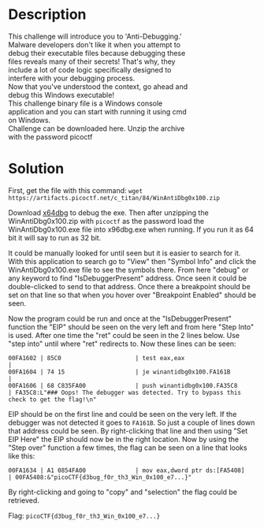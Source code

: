 # Description

This challenge will introduce you to 'Anti-Debugging.' <br> 
Malware developers don't like it when you attempt to <br> 
debug their executable files because debugging these <br> 
files reveals many of their secrets! That's why, they <br> 
include a lot of code logic specifically designed to <br> 
interfere with your debugging process. <br>
Now that you've understood the context, go ahead and <br> 
debug this Windows executable! <br>
This challenge binary file is a Windows console <br>
application and you can start with running it using cmd <br> 
on Windows. <br>
Challenge can be downloaded here. Unzip the archive <br>
with the password picoctf

# Solution

First, get the file with this command: `wget https://artifacts.picoctf.net/c_titan/84/WinAntiDbg0x100.zip`

Download [x64dbg](https://x64dbg.com/) to debug the exe. Then after unzipping the WinAntiDbg0x100.zip with `picoctf` as the password load the WinAntiDbg0x100.exe file into x96dbg.exe when running. If you run it as 64 bit it will say to run as 32 bit.

It could be manually looked for until seen but it is easier to search for it. With this application to search go to "View" then "Symbol Info" and click the WinAntiDbg0x100.exe file to see the symbols there. From here "debug" or any keyword to find "IsDebuggerPresent" address. Once seen it could be double-clicked to send to that address. Once there a breakpoint should be set on that line so that when you hover over "Breakpoint Enabled" should be seen.

Now the program could be run and once at the "IsDebuggerPresent" function the "EIP" should be seen on the very left and from here "Step Into" is used. After one time the "ret" could be seen in the 2 lines below. Use "step into" until where "ret" redirects to. Now these lines can be seen:

```
00FA1602 | 85C0                     | test eax,eax                            |
00FA1604 | 74 15                    | je winantidbg0x100.FA161B               |
00FA1606 | 68 C835FA00              | push winantidbg0x100.FA35C8             | FA35C8:L"### Oops! The debugger was detected. Try to bypass this check to get the flag!\n"
```

EIP should be on the first line and could be seen on the very left. If the debugger was not detected it goes to `FA161B`. So just a couple of lines down that address could be seen. By right-clicking that line and then using "Set EIP Here" the EIP should now be in the right location. Now by using the "Step over" function a few times, the flag can be seen on a line that looks like this:

`00FA1634 | A1 0854FA00              | mov eax,dword ptr ds:[FA5408]           | 00FA5408:&"picoCTF{d3bug_f0r_th3_Win_0x100_e7...}"`

By right-clicking and going to "copy" and "selection" the flag could be retrieved.

Flag: `picoCTF{d3bug_f0r_th3_Win_0x100_e7...}` 
